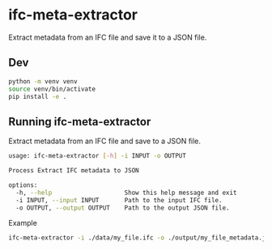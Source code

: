 # ifc-meta-extractor

Extract metadata from an IFC file and save it to a JSON file.

## Dev

```sh
python -m venv venv
source venv/bin/activate
pip install -e .
```

## Running ifc-meta-extractor

Extract metadata from an IFC file and save to a JSON file.

```sh
usage: ifc-meta-extractor [-h] -i INPUT -o OUTPUT

Process Extract IFC metadata to JSON

options:
  -h, --help                    Show this help message and exit
  -i INPUT, --input INPUT       Path to the input IFC file.
  -o OUTPUT, --output OUTPUT    Path to the output JSON file.
```

Example

```sh
ifc-meta-extractor -i ./data/my_file.ifc -o ./output/my_file_metadata.json
```
